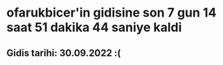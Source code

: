 # ofarukbicer'in gidisine son 7 gun 14 saat 51 dakika 44 saniye kaldi

## Gidis tarihi: 30.09.2022 :(